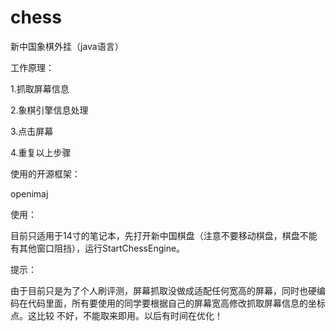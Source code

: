 # chess
新中国象棋外挂（java语言）

工作原理：

1.抓取屏幕信息

2.象棋引擎信息处理

3.点击屏幕

4.重复以上步骤

使用的开源框架：

openimaj

使用：

目前只适用于14寸的笔记本，先打开新中国棋盘（注意不要移动棋盘，棋盘不能有其他窗口阻挡），运行StartChessEngine。

提示：

由于目前只是为了个人刷评测，屏幕抓取没做成适配任何宽高的屏幕，同时也硬编码在代码里面，所有要使用的同学要根据自己的屏幕宽高修改抓取屏幕信息的坐标点。这比较
不好，不能取来即用。以后有时间在优化！
